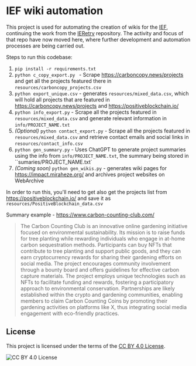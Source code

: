 # IEF wiki automation

This project is used for automating the creation of wikis for the [IEF](https://impactevaluation.foundation/), continuing the work from the [IERetrv](https://github.com/GregTrifan/IERetrv) repository. The activity and focus of that repo have now moved here, where further development and automation processes are being carried out.

Steps to run this codebase:

1. `pip install -r requirements.txt`
2. `python c_copy_export.py ` - Scrape https://carboncopy.news/projects and get all the projects featured there in `resources/carboncopy_projects.csv`
3. `python export_unique.csv` - generates `resources/mixed_data.csv`, which will hold all projects that are featured in https://carboncopy.news/projects and https://positiveblockchain.io/
4. `python info_export.py` - Scrape all the projects featured in `resources/mixed_data.csv` and generate relevant information in `info/PROJECT_NAME.txt`
5. _(Optional)_ `python contact_export.py` - Scrape all the projects featured in `resources/mixed_data.csv` and retrieve contact emails and social links in `resources/contact_info.csv`
6. `python gen_summary.py` - Uses ChatGPT to generate project summaries using the info from `info/PROJECT_NAME.txt`, the summary being stored in ``sumaries/PROJECT_NAME.txt`
7. _(Coming soon)_ `python gen_wikis.py` - generates wiki pages for https://impact.miraheze.org/ and archives project websites on WebArchive

In order to run this, you'll need to get also get the projects list from https://positiveblockchain.io/ and save it as `resources/PositiveBlockchain_data.csv`

Summary example - https://www.carbon-counting-club.com/

> The Carbon Counting Club is an innovative online gardening initiative focused on environmental sustainability. Its mission is to raise funds for tree planting while rewarding individuals who engage in at-home carbon sequestration methods. Participants can buy NFTs that contribute to tree planting and support public goods, and they can earn cryptocurrency rewards for sharing their gardening efforts on social media. The project encourages community involvement through a bounty board and offers guidelines for effective carbon capture materials.
> The project employs unique technologies such as NFTs to facilitate funding and rewards, fostering a participatory approach to environmental conservation. Partnerships are likely established within the crypto and gardening communities, enabling members to claim Carbon Counting Coins by promoting their gardening activities on platforms like X, thus integrating social media engagement with eco-friendly practices.

## License

This project is licensed under the terms of the [CC BY 4.0 License](https://creativecommons.org/licenses/by/4.0/).

![CC BY 4.0 License](https://i.creativecommons.org/l/by/4.0/88x31.png)
